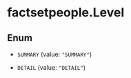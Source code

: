# factsetpeople.Level

## Enum


* `SUMMARY` (value: `"SUMMARY"`)

* `DETAIL` (value: `"DETAIL"`)


